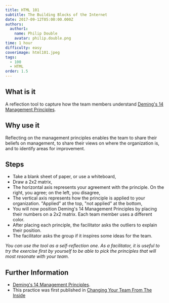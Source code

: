 ```yaml
---
title: HTML 101
subtitle: The Building Blocks of the Internet
date: 2017-09-12T05:00:00.000Z
authors:
  author1:
    name: Philip Double
    avatar: philip.double.png
time: 1 hour
difficulty: easy
coverimage: html101.jpeg
tags:
  - 100
  - HTML
order: 1.5
---
```

## What is it

A reflection tool to capture how the team members understand [Deming's 14 Management Principles](https://en.wikipedia.org/wiki/W._Edwards_Deming#Key_principles).

## Why use it

Reflecting on the management principles enables the team to share their beliefs on management, to share their views on where the organization is, and to identify areas for improvement.

## Steps

* Take a blank sheet of paper, or use a whiteboard,
* Draw a 2x2 matrix,
* The horizontal axis represents your agreement with the principle. On the right, you agree; on the left, you disagree,
* The vertical axis represents how the principle is applied to your organization. "Applied" at the top, "not applied" at the bottom,
* You will now position Deming's 14 Management Principles by placing their numbers on a 2x2 matrix. Each team member uses a different color.
* After placing each principle, the facilitator asks the outliers to explain their position.
* The facilitator asks the group if it inspires some ideas for the team.

_You can use the tool as a self-reflection one. As a facilitator, it is useful to try the exercise first by yourself to be able to pick the principles that will most resonate with your team._

## Further Information

* [Deming's 14 Management Principles](https://en.wikipedia.org/wiki/W._Edwards_Deming#Key_principles).
* This practice was first published in [Changing Your Team From The Inside](https://www.goodreads.com/book/show/40692351-changing-your-team-from-the-inside)
